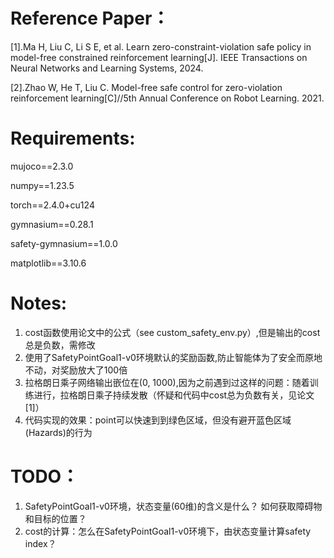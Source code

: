 # **Reference Paper：**

[1].Ma H, Liu C, Li S E, et al. Learn zero-constraint-violation safe policy in model-free constrained reinforcement learning[J]. IEEE Transactions on Neural Networks and Learning Systems, 2024.

[2].Zhao W, He T, Liu C. Model-free safe control for zero-violation reinforcement learning[C]//5th Annual Conference on Robot Learning. 2021.


# **Requirements:**

mujoco==2.3.0

numpy==1.23.5

torch==2.4.0+cu124

gymnasium==0.28.1

safety-gymnasium==1.0.0

matplotlib==3.10.6

# **Notes:**

1. cost函数使用论文中的公式（see custom_safety_env.py）,但是输出的cost总是负数，需修改
2. 使用了SafetyPointGoal1-v0环境默认的奖励函数,防止智能体为了安全而原地不动，对奖励放大了100倍
3. 拉格朗日乘子网络输出嵌位在(0, 1000),因为之前遇到过这样的问题：随着训练进行，拉格朗日乘子持续发散（怀疑和代码中cost总为负数有关，见论文[1]）
4. 代码实现的效果：point可以快速到到绿色区域，但没有避开蓝色区域(Hazards)的行为

# **TODO：**
1. SafetyPointGoal1-v0环境，状态变量(60维)的含义是什么？ 如何获取障碍物和目标的位置？ 
2. cost的计算：怎么在SafetyPointGoal1-v0环境下，由状态变量计算safety index？
